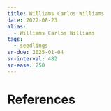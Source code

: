 ```yaml
---
title: Williams Carlos Williams
date: 2022-08-23
alias:
  - Williams Carlos Williams
tags:
  - seedlings
sr-due: 2025-01-04
sr-interval: 482
sr-ease: 250
---
```


# References